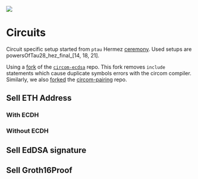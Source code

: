 ![](https://img.shields.io/badge/circom-2.0.3-lightgrey) 

# Circuits

Circuit specific setup started from `ptau` Hermez [ceremony](https://www.dropbox.com/sh/mn47gnepqu88mzl/AACaJkBU7mmCq8uU8ml0-0fma). Used setups are powersOfTau28_hez_final_[14, 18, 21].

Using a [fork]() of the [`circom-ecdsa`]() repo. This fork removes `include` statements which cause duplicate symbols errors with the circom compiler. Similarly, we also [forked]() the [circom-pairing]() repo. 

## Sell ETH Address

### With ECDH


### Without ECDH


## Sell EdDSA signature

## Sell Groth16Proof